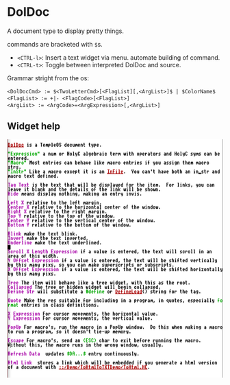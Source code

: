 # DolDoc
A document type to display pretty things.

commands are bracketed with `$`s.
- `<CTRL-l>`: Insert a text widget via menu. automate building of command.
- `<CTRL-t>`: Toggle between interpreted DolDoc and source.

Grammar stright from the os:
```
<DolDocCmd> := $<TwoLetterCmd>[<FlagList][,<ArgList>]$ | $ColorName$
<FlagList> := +|- <FlagCode>[<FlagList>]
<ArgList> := <ArgCode>=<ArgExpression>[,<ArgList>]
```

## Widget help

![doldoc_widget_help](/images/doldoc_widget_help.PNG "Help for the doldoc widget")     
